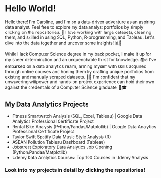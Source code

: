 # Hello World!

Hello there! I'm Caroline, and I'm on a data-driven adventure as an aspiring data analyst. Feel free to explore my data analyst portfolios by simply clicking on the repositories. 🚀 I love working with large datasets, cleaning them, and skilled in using SQL, Python, R-programming, and Tableau. Let's dive into the data together and uncover some insights! 📊💼

While I lack Computer Science degree in my back pocket, I make it up for my sheer determination and an unquenchable thirst for knowledge. 📚🔥 I've embarked on a  data analytics realm, arming myself with skills acquired through online courses and honing them by crafting unique portfolios from existing and manually scraped datasets. 🚀💼 I'm confident that my unwavering willpower and hands-on project experience can hold their own against the credentials of a Computer Science graduate. 💪🎓

## My Data Analytics Projects

+ Fitness Smartwatch Analysis (SQL, Excel, Tableau) | Google Data Analytics Professional Certificate Project
+ Rental Bike Analysis (Python/Pandas/Matplotlib) | Google Data Analytics Professional Certificate Project
+ Taylor Swift Spotify Data Music Style Analysis (R)
+ ASEAN Pollution Tableau Dashboard (Tableau)
+ Jobstreet Exploratory Data Analytics Job Opening (Python/Pandas/Matplotlib)
+ Udemy Data Analytics Courses: Top 100 Courses in Udemy Analysis

### **Look into my projects in detail by clicking the repositories!**
